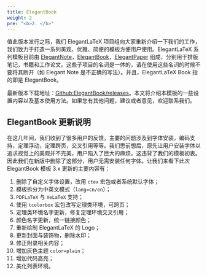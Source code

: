 ```yaml
---
title: ElegantBook
weight: 2
pre: "<b>2. </b>"
---
```


值此版本发行之际，我们 ElegantLaTeX 项目组向大家重新介绍一下我们的工作，我们致力于打造一系列美观、优雅、简便的模板方便用户使用。ElegantLaTeX 系列模板目前由 [ElegantNote](https://github.com/ElegantLaTeX/ElegantNote)，[ElegantBook](https://github.com/ElegantLaTeX/ElegantBook)，[ElegantPaper](https://github.com/ElegantLaTeX/ElegantPaper) 组成，分别用于排版笔记，书籍和工作论文。这些子项目的名词是一体的，请在使用这些名词的时候不要将其断开（如 Elegant Note 是不正确的写法）。并且，ElegantLaTeX Book 指的即是 ElegantBook。

最新版本下载地址：[Github:ElegantBook/releases](https://github.com/ElegantLaTeX/ElegantBook/releases)。本文将介绍本模板的一些设置内容以及基本使用方法。如果您有其他问题，建议或者意见，欢迎联系我们。

## ElegantBook 更新说明

在这几年间，我们收到了很多用户的反馈，主要的问题涉及到字体安装，编码支持，定理浮动，定理跨页，交叉引用等等。我们思前想后，原先让用户安装字体以追求视觉上的美观并不完美，用户陷入了巨大的麻烦，这违背了我们的模板初衷。因此我们在新版中删除了这部分，用户无需安装任何字体。让我们来看下此次 ElegantBook 模板 3.x 更新的主要内容有：

1. 删除了自定义字体设置，改用 `ctex` 宏包或者系统默认字体；
2. 模板拆分为中英文模式（`lang=cn/en`）；
3. `PDFLaTeX` 与 `XeLaTeX` 支持；
4. 使用 `tcolorbox` 宏包改写定理类环境，可跨页；
5. 定理类环境名字更新，修复定理环境交叉引用；
6. 颜色名字更新，统一链接颜色；
7. 重新绘制 ElegantLaTeX 的 Logo；
8. 更新封面与装饰物，删除水印；
9. 修正附录相关内容；
10. 增加灰色主题 `color=plain`；
11. 增加代码高亮；
12. 美化列表环境。

